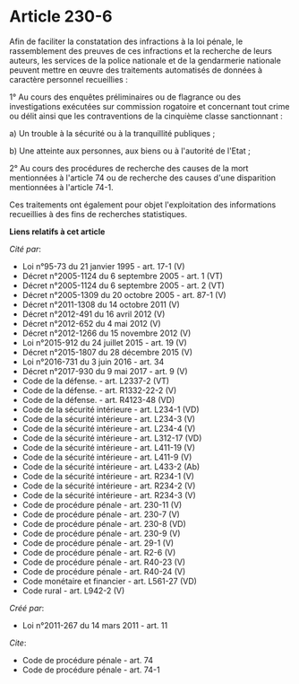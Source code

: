 # Article 230-6

Afin de faciliter la constatation des infractions à la loi pénale, le rassemblement des preuves de ces infractions et la
recherche de leurs auteurs, les services de la police nationale et de la gendarmerie nationale peuvent mettre en œuvre des
traitements automatisés de données à caractère personnel recueillies : 

1° Au cours des enquêtes préliminaires ou de flagrance ou des investigations exécutées sur commission rogatoire et concernant
tout crime ou délit ainsi que les contraventions de la cinquième classe sanctionnant : 

a) Un trouble à la sécurité ou à la tranquillité publiques ; 

b) Une atteinte aux personnes, aux biens ou à l'autorité de l'Etat ; 

2° Au cours des procédures de recherche des causes de la mort mentionnées à l'article 74 ou de recherche des causes d'une
disparition mentionnées à l'article 74-1.

Ces traitements ont également pour objet l'exploitation des informations recueillies à des fins de recherches statistiques.

**Liens relatifs à cet article**

_Cité par_:

  - Loi n°95-73 du 21 janvier 1995 - art. 17-1 (V)
  - Décret n°2005-1124 du 6 septembre 2005 - art. 1 (VT)
  - Décret n°2005-1124 du 6 septembre 2005 - art. 2 (VT)
  - Décret n°2005-1309 du 20 octobre 2005 - art. 87-1 (V)
  - Décret n°2011-1308 du 14 octobre 2011 (V)
  - Décret n°2012-491 du 16 avril 2012 (V)
  - Décret n°2012-652 du 4 mai 2012 (V)
  - Décret n°2012-1266 du 15 novembre 2012 (V)
  - Loi n°2015-912 du 24 juillet 2015 - art. 19 (V)
  - Décret n°2015-1807 du 28 décembre 2015 (V)
  - Loi n°2016-731 du 3 juin 2016 - art. 34
  - Décret n°2017-930 du 9 mai 2017 - art. 9 (V)
  - Code de la défense. - art. L2337-2 (VT)
  - Code de la défense. - art. R1332-22-2 (V)
  - Code de la défense. - art. R4123-48 (VD)
  - Code de la sécurité intérieure - art. L234-1 (VD)
  - Code de la sécurité intérieure - art. L234-3 (V)
  - Code de la sécurité intérieure - art. L234-4 (V)
  - Code de la sécurité intérieure - art. L312-17 (VD)
  - Code de la sécurité intérieure - art. L411-19 (V)
  - Code de la sécurité intérieure - art. L411-9 (V)
  - Code de la sécurité intérieure - art. L433-2 (Ab)
  - Code de la sécurité intérieure - art. R234-1 (V)
  - Code de la sécurité intérieure - art. R234-2 (V)
  - Code de la sécurité intérieure - art. R234-3 (V)
  - Code de procédure pénale - art. 230-11 (V)
  - Code de procédure pénale - art. 230-7 (V)
  - Code de procédure pénale - art. 230-8 (VD)
  - Code de procédure pénale - art. 230-9 (V)
  - Code de procédure pénale - art. 29-1 (V)
  - Code de procédure pénale - art. R2-6 (V)
  - Code de procédure pénale - art. R40-23 (V)
  - Code de procédure pénale - art. R40-24 (V)
  - Code monétaire et financier - art. L561-27 (VD)
  - Code rural - art. L942-2 (V)

_Créé par_:

  - Loi n°2011-267 du 14 mars 2011 - art. 11

_Cite_:

  - Code de procédure pénale - art. 74
  - Code de procédure pénale - art. 74-1
